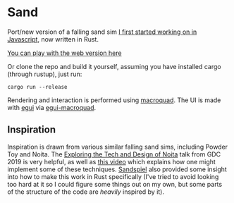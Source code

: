 # Sand

Port/new version of a falling sand sim [I first started working on in
Javascript](https://github.com/ObviousNonsense/FallingSand), now written in Rust.

[You can play with the web version here](https://obviousnonsense.github.io/sand/)

Or clone the repo and build it yourself, assuming you have installed cargo (through rustup), just run:

```
cargo run --release
```

Rendering and interaction is performed using [macroquad](https://github.com/not-fl3/macroquad). The
UI is made with [egui](https://github.com/emilk/egui) via
[egui-macroquad](https://github.com/optozorax/egui-macroquad).

## Inspiration
Inspiration is drawn from various similar falling sand sims, including Powder Toy and Noita. The
[Exploring the Tech and Design of Noita](https://www.youtube.com/watch?v=prXuyMCgbTc) talk from GDC
2019 is very helpful, as well as [this video](https://www.youtube.com/watch?v=5Ka3tbbT-9E) which
explains how one might implement some of these techniques.
[Sandspiel](https://github.com/MaxBittker/sandspiel) also provided some insight into how to make
this work in Rust specifically (I've tried to avoid looking too hard at it so I could figure some
things out on my own, but some parts of the structure of the code are *heavily* inspired by it).
